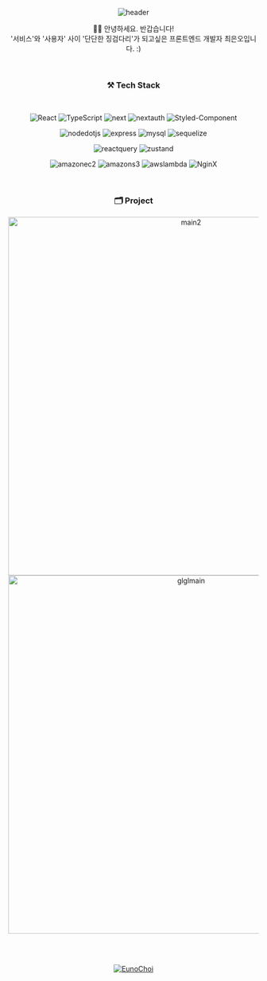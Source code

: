 


<div align="center">


![header](https://capsule-render.vercel.app/api?type=waving&color=timeGradient&height=280&section=header&text=FE,%20Euno%20choi&fontSize=72)

👋🏻 안녕하세요. 반갑습니다!<br />
'서비스'와 '사용자' 사이 '단단한 징검다리'가 되고싶은 프론트엔드 개발자 최은오입니다. :)

<br />
 
### ⚒️ Tech Stack
<br />

![React](https://img.shields.io/badge/React-5ed2f3?style=flat&logo=React&logoColor=white)
![TypeScript](https://img.shields.io/badge/TypeScript-2f73bf?style=flat&logo=typescript&logoColor=white)
![next](https://img.shields.io/badge/Next.js-black?style=flat&logo=React&logoColor=white)
![nextauth](https://img.shields.io/badge/NextAuth-B428E4?style=flat&logo=React&logoColor=white)
![Styled-Component](https://img.shields.io/badge/styledComponents-244bdd?style=flat&logo=css3&logoColor=white)

  
![nodedotjs](https://img.shields.io/badge/Node.js-ebd81b?style=flat&logo=nodedotjs&logoColor=white)
![express](https://img.shields.io/badge/Express.js-7ab800?style=flat&logo=express&logoColor=white)
![mysql](https://img.shields.io/badge/MySQL-01718b?style=flat&logo=mysql&logoColor=white)
![sequelize](https://img.shields.io/badge/Sequelize-0ca9e7?style=flat&logo=sequelize&logoColor=white)

  
![reactquery](https://img.shields.io/badge/ReactQuery-f73e51?style=flat&logo=reactquery&logoColor=white)
![zustand](https://img.shields.io/badge/Zustand-453837?style=flat&logo=&logoColor=white)


  
![amazonec2](https://img.shields.io/badge/EC2-ed8233?style=flat&logo=amazonec2&logoColor=white)
![amazons3](https://img.shields.io/badge/S3-da5141?style=flat&logo=amazons3&logoColor=white)
![awslambda](https://img.shields.io/badge/Lambda-d26214?style=flat&logo=awslambda&logoColor=white)
![NginX](https://img.shields.io/badge/NginX-green?style=flat&logo=nginx&logoColor=white)

<br />

### 🗂️ Project
<img width="720" alt="main2" src="https://github.com/user-attachments/assets/b0584c8d-a51d-40a6-b3d3-7d1d4b1ba80b" />
<img width="720" alt="glglmain" src="https://github.com/user-attachments/assets/0ad04659-fecc-4272-b627-b7e2e726a9aa">

<br />

<br /><br />

<!--![EunoChoi](https://github-readme-stats.vercel.app/api?username=EunoChoi&show_icons=true) -->
[![EunoChoi](https://github-readme-stats.vercel.app/api/top-langs/?username=EunoChoi&show_icons=true&hide_border=false&title_color=004386&icon_color=004386&layout=compact&size_weight=0.5&count_weight=0.5)](https://github.com/EunoChoi)


</div>




<!--
## Hi there 👋


**EunoChoi/EunoChoi** is a ✨ _special_ ✨ repository because its `README.md` (this file) appears on your GitHub profile.

Here are some ideas to get you started:

- 🔭 I’m currently working on ...
- 🌱 I’m currently learning ...
- 👯 I’m looking to collaborate on ...
- 🤔 I’m looking for help with ...
- 💬 Ask me about ...
- 📫 How to reach me: ...
- 😄 Pronouns: ...
- ⚡ Fun fact: ...
-->
